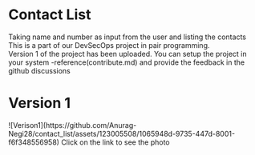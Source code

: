 # Contact List
Taking name and number as input from the user and listing the contacts<br>
This is a part of our DevSecOps project in pair programming.<br>
Version 1 of the project has been uploaded. You can setup the project in your system -reference(contribute.md) and provide the feedback in the github discussions<br>
<h1>Version 1</h1>
![Verison1](https://github.com/Anurag-Negi28/contact_list/assets/123005508/1065948d-9735-447d-8001-f6f348556958) Click on the link to see the photo



